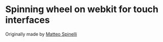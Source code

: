 # Spinning wheel on webkit for touch interfaces
Originally made by [Matteo Spinelli](http://cubiq.org/spinning-wheel-on-webkit-for-iphone-ipod-touch)

